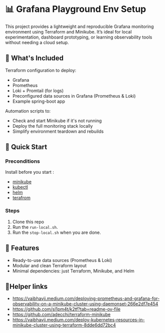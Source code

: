 # 📊 Grafana Playground Env Setup
This project provides a lightweight and reproducible Grafana monitoring environment using Terraform and Minikube. It’s ideal for local experimentation, dashboard prototyping, or learning observability tools without needing a cloud setup.

## 🔧 What's Included
Terraform configuration to deploy:

 - Grafana
 - Prometheus
 - Loki + Promtail (for logs)
 - Preconfigured data sources in Grafana (Prometheus & Loki)
 - Example spring-boot app

Automation scripts to:
 - Check and start Minikube if it's not running
 - Deploy the full monitoring stack locally
 - Simplify environment teardown and rebuilds

## 🚀 Quick Start
### Preconditions
Install before you start :
- [minikube](https://minikube.sigs.k8s.io/docs/start/?arch=%2Flinux%2Fx86-64%2Fstable%2Fbinary+download)
- [kubectl](https://kubernetes.io/docs/tasks/tools/)
- [helm](https://helm.sh/docs/intro/install/)
- [terafrom](https://developer.hashicorp.com/terraform/tutorials/aws-get-started/install-cli)

### Steps
1. Clone this repo
2. Run the `run-local.sh`.
3. Run the `stop-local.sh` when you are done.

## 🧩 Features
- Ready-to-use data sources (Prometheus & Loki)
- Modular and clean Terraform layout
- Minimal dependencies: just Terraform, Minikube, and Helm

## 🔗Helper links
- https://vaibhavji.medium.com/deploying-prometheus-and-grafana-for-observability-on-a-minikube-cluster-using-daemonset-266e2df7e454
- https://github.com/sl1pm4t/k2tf?tab=readme-ov-file
- https://github.com/adecchi/terraform-minikube
- https://vaibhavji.medium.com/deploy-kubernetes-resources-in-minikube-cluster-using-terraform-8dde6dd72bc4






